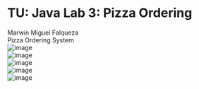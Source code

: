 # TU: Java Lab 3: Pizza Ordering

Marwin Miguel Falqueza<br/> 
Pizza Ordering System<br/>
![image](https://github.com/user-attachments/assets/fa8e331c-27f7-4380-acea-acf6ee7ed0c9)<br/>
![image](https://github.com/user-attachments/assets/624b8fc9-8050-400a-a2c7-43ee3b87be61)<br/>
![image](https://github.com/user-attachments/assets/21fb4435-de9c-407b-9668-500a8c390b48)<br/>
![image](https://github.com/user-attachments/assets/104beef7-e0be-49e8-8282-0b95783fcc2a)<br/>
![image](https://github.com/user-attachments/assets/af6fdfc1-9345-430c-a57d-2e96260b8db8)


